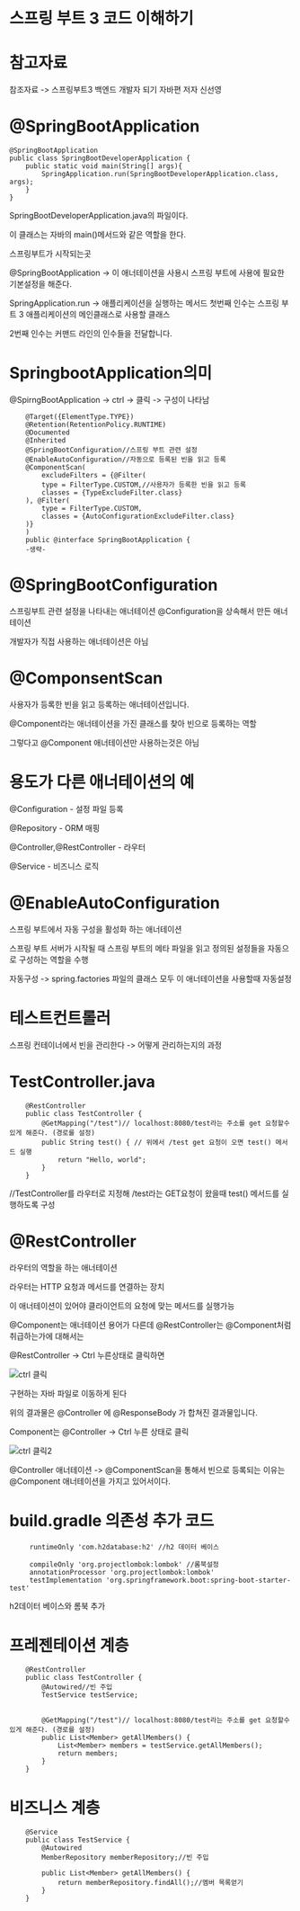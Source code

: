 스프링 부트 3 코드 이해하기
===

참고자료
===

참조자료 -> 스프링부트3 백엔드 개발자 되기 자바편 저자 신선영

@SpringBootApplication
====

    @SpringBootApplication
    public class SpringBootDeveloperApplication {
        public static void main(String[] args){
            SpringApplication.run(SpringBootDeveloperApplication.class, args);
        }
    }

SpringBootDeveloperApplication.java의 파일이다.

이 클래스는 자바의 main()메서드와 같은 역할을 한다.

스프링부트가 시작되는곳

@SpringBootApplication -> 이 애너테이션을 사용시 스프링 부트에 사용에 필요한 기본설정을 해준다.

 SpringApplication.run -> 애플리케이션을 실행하는 메서드 첫번째 인수는 스프링 부트 3 애플리케이션의 메인클래스로 사용할 클래스

 2번째 인수는 커맨드 라인의 인수들을 전달합니다.

 SpringbootApplication의미
 ===

 @SpirngBootApplication -> ctrl -> 클릭 -> 구성이 나타남


        @Target({ElementType.TYPE})
        @Retention(RetentionPolicy.RUNTIME)
        @Documented
        @Inherited
        @SpringBootConfiguration//스프링 부트 관련 설정
        @EnableAutoConfiguration//자동으로 등록된 빈을 읽고 등록
        @ComponentScan(
            excludeFilters = {@Filter(
            type = FilterType.CUSTOM,//사용자가 등록한 빈을 읽고 등록
            classes = {TypeExcludeFilter.class}
        ), @Filter(
            type = FilterType.CUSTOM,
            classes = {AutoConfigurationExcludeFilter.class}
        )}
        )
        public @interface SpringBootApplication {
        -생략-

@SpringBootConfiguration
===

스프링부트 관련 설정을 나타내는 애너테이션  @Configuration을 상속해서 만든 애너테이션

개발자가 직접 사용하는 애너테이션은 아님


@ComponsentScan
===

사용자가 등록한 빈을 읽고 등록하는 애너테이션입니다.

@Component라는 애너테이션을 가진 클래스를 찾아 빈으로 등록하는 역할

그렇다고 @Component 애너테이션만 사용하는것은 아님


용도가 다른 애너테이션의 예
==

@Configuration - 설정 파일 등록

@Repository - ORM 매핑

@Controller,@RestController - 라우터

@Service - 비즈니스 로직


@EnableAutoConfiguration
===

스프링 부트에서 자동 구성을 활성화 하는 애너테이션

스프링 부트 서버가 시작될 때 스프링 부트의 메타 파일을 읽고 정의된 설정들을 자동으로 구성하는 역할을 수행

자동구성 -> spring.factories 파일의 클래스 모두 이 애너테이션을 사용할때 자동설정

테스트컨트롤러
===

스프링 컨테이너에서 빈을 관리한다 -> 어떻게 관리하는지의 과정


TestController.java
===

        @RestController
        public class TestController {
            @GetMapping("/test")// localhost:8080/test라는 주소를 get 요청할수있게 해준다. (경로를 설정)
            public String test() { // 위에서 /test get 요청이 오면 test() 메서드 실행
                return "Hello, world";
            }
        }

//TestController를 라우터로 지정해 /test라는 GET요청이 왔을때 test() 메서드를 실행하도록 구성



@RestController
===

라우터의 역할을 하는 애너테이션 

라우터는 HTTP 요청과 메서드를 연결하는 장치

이 애너테이션이 있어야 클라이언트의 요청에 맞는 메서드를 실행가능

@Component는 애너테이션 용어가 다른데 @RestController는 @Component처럼 취급하는가에 대해서는

@RestController -> Ctrl 누른상태로 클릭하면

![ctrl 클릭](https://github.com/kmh0128/SpringBoot/assets/100178951/4df99515-7a02-4050-80ae-fdf2175b4551)

구현하는 자바 파일로 이동하게 된다

위의 결과물은 @Controller 에 @ResponseBody 가 합쳐진 결과물입니다.

Component는 @Controller -> Ctrl 누른 상태로 클릭

![ctrl 클릭2](https://github.com/kmh0128/SpringBoot/assets/100178951/aef67c44-d43e-4692-b23a-cf58c95f09eb)

@Controller 애너테이션 -> @ComponentScan을 통해서 빈으로 등록되는 이유는 @Component 애너테이션을 가지고 있어서이다.

build.gradle 의존성 추가 코드
===

         runtimeOnly 'com.h2database:h2' //h2 데이터 베이스

         compileOnly 'org.projectlombok:lombok' //롬북설정
         annotationProcessor 'org.projectlombok:lombok'
         testImplementation 'org.springframework.boot:spring-boot-starter-test'

h2데이터 베이스와 롬북 추가


프레젠테이션 계층
===

        @RestController
        public class TestController {
            @Autowired//빈 주입
            TestService testService;


            @GetMapping("/test")// localhost:8080/test라는 주소를 get 요청할수있게 해준다. (경로를 설정)
            public List<Member> getAllMembers() {
                List<Member> members = testService.getAllMembers();
                return members;
            }
        }
비즈니스 계층
===

        @Service
        public class TestService {
            @Autowired
            MemberRepository memberRepository;//빈 주입

            public List<Member> getAllMembers() {
                return memberRepository.findAll();//멤버 목록얻기
            }
        }










        



        
